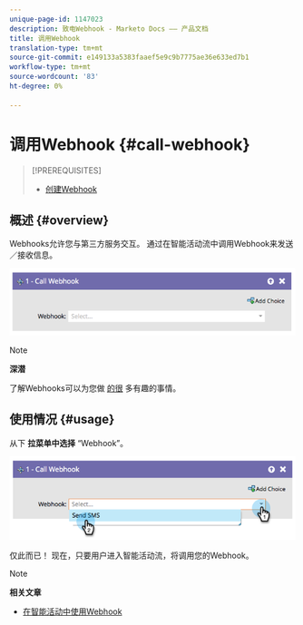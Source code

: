 ```yaml
---
unique-page-id: 1147023
description: 致电Webhook - Marketo Docs —— 产品文档
title: 调用Webhook
translation-type: tm+mt
source-git-commit: e149133a5383faaef5e9c9b7775ae36e633ed7b1
workflow-type: tm+mt
source-wordcount: '83'
ht-degree: 0%

---
```



# 调用Webhook {#call-webhook}

>[!PREREQUISITES]
>
>* [创建Webhook](../../../../product-docs/administration/additional-integrations/create-a-webhook.md)

>



## 概述 {#overview}

Webhooks允许您与第三方服务交互。 通过在智能活动流中调用Webhook来发送／接收信息。

![](assets/image2014-9-22-15-3a4-3a7.png)

>[!NOTE]
>
>**深潜**
>
>了解Webhooks可以为您做 [的很](http://developers.marketo.com/documentation/webhooks/) 多有趣的事情。

## 使用情况 {#usage}

从下 **拉菜单中选择** “Webhook”。

![](assets/image2014-9-22-15-3a4-3a25.png)

仅此而已！ 现在，只要用户进入智能活动流，将调用您的Webhook。

>[!NOTE]
>
>**相关文章**
>
>* [在智能活动中使用Webhook](use-a-webhook-in-a-smart-campaign.md)

>



